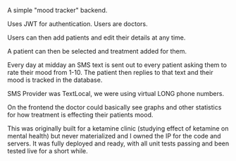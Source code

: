 A simple "mood tracker" backend.

Uses JWT for authentication. Users are doctors.

Users can then add patients and edit their details at any time.

A patient can then be selected and treatment added for them.

Every day at midday an SMS text is sent out to every patient asking
them to rate their mood from 1-10. The patient then replies to that 
text and their mood is tracked in the database.

SMS Provider was TextLocal, we were using virtual LONG phone numbers.

On the frontend the doctor could basically see graphs and other statistics
for how treatment is effecting their patients mood.

This was originally built for a ketamine clinic (studying effect of ketamine on mental health)
but never materialized and I owned the IP for the code and servers. It was 
fully deployed and ready, with all unit tests passing and been tested live for a short while.
